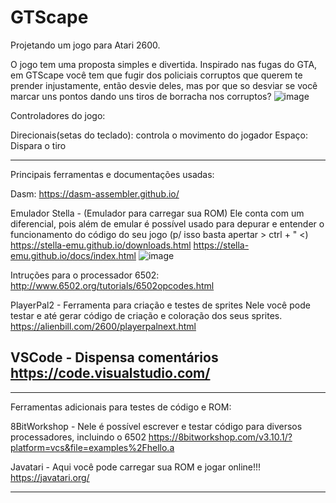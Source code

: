 # GTScape
Projetando um jogo para Atari 2600.

O jogo tem uma proposta simples e divertida. Inspirado nas fugas do 
GTA, em GTScape você tem que fugir dos policiais corruptos que querem
te prender injustamente, então desvie deles, mas por que so desviar
se você marcar uns pontos dando uns tiros de borracha nos corruptos?
![image](https://github.com/kjohnm/rejoscape/assets/101677572/e2a30443-46c1-4d05-8e5f-3707f8490f88)

Controladores do jogo:

Direcionais(setas do teclado): controla o movimento do jogador
Espaço: Dispara o tiro
 
--------------------------------------------------------------
Principais ferramentas e documentações usadas:

Dasm:
https://dasm-assembler.github.io/

Emulador Stella - (Emulador para carregar sua ROM)
Ele conta com um diferencial, pois além de emular é 
possível usado para depurar e entender o funcionamento
do código do seu jogo (p/ isso basta apertar > ctrl + " <)
https://stella-emu.github.io/downloads.html
https://stella-emu.github.io/docs/index.html
![image](https://github.com/kjohnm/rejoscape/assets/101677572/3e35e23a-bd5e-4cf1-8931-e70822b77b4f)


Intruções para o processador 6502:
http://www.6502.org/tutorials/6502opcodes.html

PlayerPal2 - Ferramenta para criação e testes de sprites
Nele você pode testar e até gerar código de criação e coloração
dos seus sprites. 
https://alienbill.com/2600/playerpalnext.html

VSCode - Dispensa comentários
https://code.visualstudio.com/
--------------------------------------------------------------

--------------------------------------------------------------
Ferramentas adicionais para testes de código e ROM:

8BitWorkshop - Nele é possível escrever e testar código para diversos
processadores, incluindo o 6502
https://8bitworkshop.com/v3.10.1/?platform=vcs&file=examples%2Fhello.a

Javatari - Aqui você pode carregar sua ROM e jogar online!!!
https://javatari.org/

-------------------------------------------------------------

